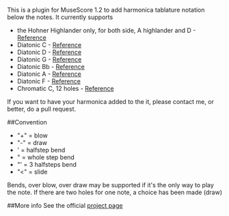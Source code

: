 This is a plugin for MuseScore 1.2 to add harmonica tablature notation below the notes. It currently supports
  
 * the Hohner Highlander only, for both side, A highlander and D - [Reference](http://musescore.org/sites/musescore.org/files/Hohner%20Highlander%20scale.jpg)
 * Diatonic C - [Reference](http://musescore.org/sites/musescore.org/files/Lee%20Oscar%20C.jpg)
 * Diatonic D - [Reference](http://musescore.org/sites/musescore.org/files/Lee%20Oskar%20Diatonic%20D.jpg)
 * Diatonic G - [Reference](http://musescore.org/sites/musescore.org/files/Lee%20Oskar%20%20Diatonic%20G.jpg)
 * Diatonic Bb - [Reference](http://musescore.org/sites/musescore.org/files/Lee%20Oskar%20Diatonic%20Bb.jpg)
 * Diatonic A - [Reference](http://harmopoint.com/harmonica-virtuel/)
 * Diatonic F - [Reference](http://harmopoint.com/harmonica-virtuel/) 
 * Chromatic C, 12 holes - [Reference](http://musescore.org/sites/musescore.org/files/12%20Hole%20Chromatic%20slide%20Harmonica.txt)


If you want to have your harmonica added to the it, please contact me, or better, do a pull request.


##Convention
* "+" = blow
* "-" = draw
* '  = halfstep bend
* "  = whole step bend
* "' = 3 halfsteps bend
* "<" = slide

Bends, over blow, over draw may be supported if it's the only way to play the note. 
If there are two holes for one note, a choice has been made (draw) 

##More info
See the official [project page](http://musescore.org/en/project/harmonicatablature)